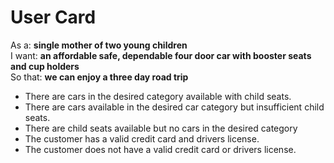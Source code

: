 # User Card
As a: **single mother of two young children**   
I want: **an affordable safe, dependable four door car with booster seats and cup holders**   
So that: **we can enjoy a three day road trip**
+ There are cars in the desired category available with child seats.
+ There are cars available in the desired car category but insufficient child seats.
+ There are child seats available but no cars in the desired category
+ The customer has a valid credit card and drivers license.
+ The customer does not have a valid credit card or drivers license.
